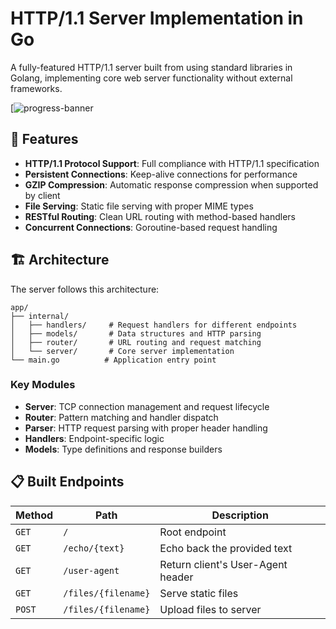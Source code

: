 # HTTP/1.1 Server Implementation in Go
A fully-featured HTTP/1.1 server built from using standard libraries in Golang, implementing core web server functionality without external frameworks.

[![progress-banner](https://app.codecrafters.io/courses/http-server/overview)



## 🚀 Features

- **HTTP/1.1 Protocol Support**: Full compliance with HTTP/1.1 specification
- **Persistent Connections**: Keep-alive connections for performance
- **GZIP Compression**: Automatic response compression when supported by client
- **File Serving**: Static file serving with proper MIME types
- **RESTful Routing**: Clean URL routing with method-based handlers
- **Concurrent Connections**: Goroutine-based request handling

## 🏗️ Architecture

The server follows this architecture:

```
app/
├── internal/
│   ├── handlers/     # Request handlers for different endpoints
│   ├── models/       # Data structures and HTTP parsing
│   ├── router/       # URL routing and request matching
│   └── server/       # Core server implementation
└── main.go          # Application entry point
```

### Key Modules

- **Server**: TCP connection management and request lifecycle
- **Router**: Pattern matching and handler dispatch
- **Parser**: HTTP request parsing with proper header handling
- **Handlers**: Endpoint-specific logic
- **Models**: Type definitions and response builders

## 📋 Built Endpoints

| Method | Path | Description |
|--------|------|-------------|
| `GET` | `/` | Root endpoint |
| `GET` | `/echo/{text}` | Echo back the provided text |
| `GET` | `/user-agent` | Return client's User-Agent header |
| `GET` | `/files/{filename}` | Serve static files |
| `POST` | `/files/{filename}` | Upload files to server |

